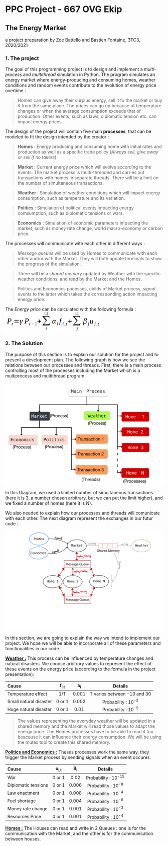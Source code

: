 
# PPC Project - 667 OVG Ekip

## The	Energy	Market 

a project preparation by Zoé Battello and Bastien Fontaine, 3TC3, 2020/2021

### 1. The project
The goal of this programming project is to design and implement a *multi-process* and *multithread* simulation in Python. The program simulates an energy market where energy-producing and consuming homes, weather conditions and random events contribute to the evolution of energy price overtime :
> Homes can give away their surplus energy, sell it to the market or buy it from the same place. The prices can go up because of temperature changes or when the average consumption exceeds that of production. Other events, such as laws, diplomatic tension etc. can impact energy prices.

The design of the project will contain five main **processes**, that can be modeled to fit the design intended by the creator :
> **Homes** : Energy producing and consuming home with initial rates and production as well as a specific trade policy (*Always sell, give away or sell if no takers*).

> **Market** : Current energy price which will evolve according to the events. The market process is multi-threaded and carries out transactions with homes in separate threads. There will be a limit on the number of simultaneous transactions.

> **Weather** : Simulation of weather conditions which will impact energy consumption, such as temperature and its variation.

> **Politics** : Simulation of political events impacting energy comsumption, such as diplomatic tensions or wars.

> **Economics** : Simulation of economic parameters impacting the market, such as money rate change, world macro-economy or carbon price.

The processes will communicate with each other in different ways :
> *Message queues* will be used by Homes to communicate with each other and/or with the Market. They will both update terminals to show the progress of the simulation. 

> There will be a *shared memory* updated by Weather with the specific weather conditions, and read by the Market and the Homes.

> Politics and Economics pocesses, childs of Market process, *signal* events to the latter which takes the corresponding action impacting energy price.

The *Energy price* can be calculated with the following formula : ![Image Formula](/images/formula.png)

### 2. The Solution

The purpose of this section is to explain our solution for the project and to present a development plan. The following graph is how we see the relations between our processes and threads. First, there is a main process controlling most of the processes including the Market which is a multiprocess and multithread program. 

![Graph 1](/images/Diagram1.jpg?raw=true "Processes and threads organization")

In this Diagram, we used a limited number of simultaneous transactions (here it is 3, a number chosen arbitrary, but we can put the limit higher), and we fixed a number of homes (here it is N).

We also needed to explain how our processes and threads will comunicate with each other. The next diagram represent the exchanges in our futur code :

![Graph 2](/images/Diagram3.jpg?raw=true "Processes communication")
 
In this section, we are going to explain the way we intend to implement our project. We hope we will be able to incorporate all of these parameters and functionalities in our code. 
 
**<ins>Weather :</ins>** This process can be influenced by temperature changes and natural disasters. We choose arbitrary values to represent the effect of these events on the energy price (according to the formula in the project presentation):

| Cause | f<sub>i,t</sub> | a<sub>i</sub> | Details |
| :--- | :---: | :---: | :---: |
| Temperature effect | 1/T | 0.001 | T varies between -10 and 30 |
| Small natural disaster | 0 or 1  | 0.002 | Probability : 10<sup>-2</sup> |
| Huge natural disaster | 0 or 1  | 0.01 | Probability : 10<sup>-5</sup> |
 
> The values representing the everyday weather will be updated in a shared memory and the Market will read those values to adapt the energy price. The Homes processes have to be able to read it too beacause it can influence their energy consumption. We will be using the mutex tool to create this shared memory.

**<ins>Politics and Economics :</ins>** Theses processes work the same way, they trigger the Market process by sending signals when an event occures.

| Cause | u<sub>i,t</sub> | B<sub>i</sub> | Details |
| :---- | :----: | :----: | :----: |
| War | 0 or 1 | 0.02 | Probability : 10<sup>-15</sup>|
| Diplomatic tensions | 0 or 1  | 0.006 | Probability : 10<sup>-8</sup> |
| Law enactment | 0 or 1  | 0.008 | Probability : 10<sup>-4</sup> |
| Fuel shortage | 0 or 1  | 0.004 | Probability : 10<sup>-6</sup> |
| Money rate change | 0 or 1  | 0.001 | Probability : 10<sup>-3</sup> |
| Resources Price | 0 or 1  | 0.001 | Probability : 10<sup>-4</sup> |


**<ins>Homes :</ins>** The Houses can read and write in 2 Queues : one is for the communication with the Market, and the other is for the communication between houses.  

 







  




